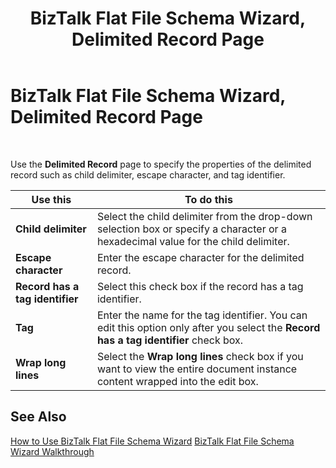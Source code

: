 ﻿---
title: BizTalk Flat File Schema Wizard, Delimited Record Page
TOCTitle: BizTalk Flat File Schema Wizard, Delimited Record Page
ms:assetid: f5152b53-aba5-4102-992d-f1a374218176
ms:mtpsurl: https://msdn.microsoft.com/en-us/library/Aa561946(v=BTS.80)
ms:contentKeyID: 51533425
ms.date: 08/30/2017
mtps_version: v=BTS.80
f1_keywords:
- bts10.ffwizard.delimited
---

# BizTalk Flat File Schema Wizard, Delimited Record Page

 

Use the **Delimited Record** page to specify the properties of the delimited record such as child delimiter, escape character, and tag identifier.

<table>
<thead>
<tr class="header">
<th>Use this</th>
<th>To do this</th>
</tr>
</thead>
<tbody>
<tr class="odd">
<td><strong>Child delimiter</strong></td>
<td>Select the child delimiter from the drop-down selection box or specify a character or a hexadecimal value for the child delimiter.</td>
</tr>
<tr class="even">
<td><strong>Escape character</strong></td>
<td>Enter the escape character for the delimited record.</td>
</tr>
<tr class="odd">
<td><strong>Record has a tag identifier</strong></td>
<td>Select this check box if the record has a tag identifier.</td>
</tr>
<tr class="even">
<td><strong>Tag</strong></td>
<td>Enter the name for the tag identifier. You can edit this option only after you select the <strong>Record has a tag identifier</strong> check box.</td>
</tr>
<tr class="odd">
<td><strong>Wrap long lines</strong></td>
<td>Select the <strong>Wrap long lines</strong> check box if you want to view the entire document instance content wrapped into the edit box.</td>
</tr>
</tbody>
</table>


## See Also

[How to Use BizTalk Flat File Schema Wizard](https://msdn.microsoft.com/en-us/library/aa577936\(v=bts.80\))  
[BizTalk Flat File Schema Wizard Walkthrough](https://msdn.microsoft.com/en-us/library/aa577613\(v=bts.80\))

